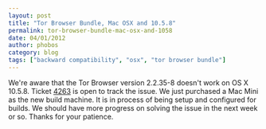```yaml
---
layout: post
title: "Tor Browser Bundle, Mac OSX and 10.5.8"
permalink: tor-browser-bundle-mac-osx-and-1058
date: 04/01/2012
author: phobos
category: blog
tags: ["backward compatibility", "osx", "tor browser bundle"]
---
```


We're aware that the Tor Browser version 2.2.35-8 doesn't work on OS X 10.5.8. Ticket [4263](https://trac.torproject.org/projects/tor/ticket/4263) is open to track the issue. We just purchased a Mac Mini as the new build machine. It is in process of being setup and configured for builds. We should have more progress on solving the issue in the next week or so. Thanks for your patience.

